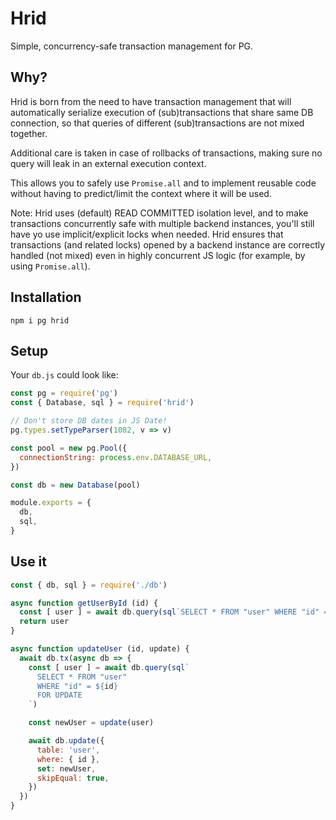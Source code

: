 # Hrid
Simple, concurrency-safe transaction management for PG. 

## Why?
Hrid is born from the need to have transaction management that will automatically serialize execution of (sub)transactions that share same DB connection, so that queries of different (sub)transactions are not mixed together.

Additional care is taken in case of rollbacks of transactions, making sure no query will leak in an external execution context.

This allows you to safely use `Promise.all` and to implement reusable code without having to predict/limit the context where it will be used.

Note: Hrid uses (default) READ COMMITTED isolation level, and to make transactions concurrently safe with multiple backend instances, you'll still have yo use implicit/explicit locks when needed. Hrid ensures that transactions (and related locks) opened by a backend instance are correctly handled (not mixed) even in highly concurrent JS logic (for example, by using `Promise.all`).

## Installation

```
npm i pg hrid
```

## Setup

Your `db.js` could look like:

```js
const pg = require('pg')
const { Database, sql } = require('hrid')

// Don't store DB dates in JS Date!
pg.types.setTypeParser(1082, v => v)

const pool = new pg.Pool({
  connectionString: process.env.DATABASE_URL,
})

const db = new Database(pool)

module.exports = {
  db,
  sql,
}
```

## Use it

```js
const { db, sql } = require('./db')

async function getUserById (id) {
  const [ user ] = await db.query(sql`SELECT * FROM "user" WHERE "id" = ${id}`)
  return user
}

async function updateUser (id, update) {
  await db.tx(async db => {
    const [ user ] = await db.query(sql`
      SELECT * FROM "user"
      WHERE "id" = ${id}
      FOR UPDATE
    `)

    const newUser = update(user)

    await db.update({
      table: 'user',
      where: { id },
      set: newUser,
      skipEqual: true,
    })
  })
}
```
